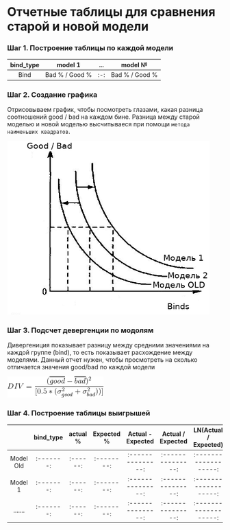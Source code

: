 # Отчетные таблицы для сравнения старой и новой модели

### Шаг 1. Построение таблицы по каждой модели

| bind_type | model 1 | ... | model № |
| :-------: | :-----: | :-: | :-----: |
| Bind | Bad % / Good % | :-: | Bad % / Good % |


### Шаг 2. Создание графика 

Отрисовываем график, чтобы посмотреть глазами, какая разница соотношений good / bad на каждом бине. Разница между старой моделью и новой моделью высчитываеся при помощи `метода наименьших квадратов`. 

![OLS](https://github.com/NameArtem/papers/blob/master/Ordinary%20Least%20Squares.png)


### Шаг 3. Подсчет девергенции по модолям

Дивергениция показывает разницу между средними значениями на каждой группе (bind), то есть показывает расхождение между моделями. Данный отчет нужен, чтобы просмотреть на сколько отличается значения good/bad по каждой модели

![div](https://github.com/NameArtem/papers/blob/master/gif.gif)


### Шаг 4. Построение таблицы выигрышей

|    | bind_type | actual % | Expected % | Actual - Expected | Actual / Expected | LN(Actual / Expected) | index |
|:--:| :-------: | :------: | :--------: | :---------------: | :---------------: | :-------------------: | :---: |
|Model Old| :-------: | :------: | :--------: | :---------------: | :---------------: | :-------------------: | :---: |
| Model 1 | :-------: | :------: | :--------: | :---------------: | :---------------: | :-------------------: | :---: |
| ....... | :-------: | :------: | :--------: | :---------------: | :---------------: | :-------------------: | :---: |


